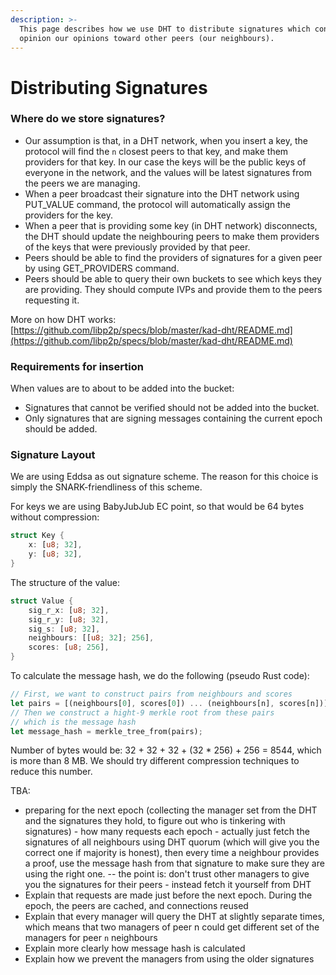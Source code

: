 ```yaml
---
description: >-
  This page describes how we use DHT to distribute signatures which contain
  opinion our opinions toward other peers (our neighbours).
---
```


# Distributing Signatures

### Where do we store signatures?

* Our assumption is that, in a DHT network, when you insert a key, the protocol will find the `n` closest peers to that key, and make them providers for that key. In our case the keys will be the public keys of everyone in the network, and the values will be latest signatures from the peers we are managing.
* When a peer broadcast their signature into the DHT network using PUT\_VALUE command, the protocol will automatically assign the providers for the key.
* When a peer that is providing some key (in DHT network) disconnects, the DHT should update the neighbouring peers to make them providers of the keys that were previously provided by that peer.
* Peers should be able to find the providers of signatures for a given peer by using GET\_PROVIDERS command.
* Peers should be able to query their own buckets to see which keys they are providing. They should compute IVPs and provide them to the peers requesting it.

More on how DHT works: [https://github.com/libp2p/specs/blob/master/kad-dht/README.md](https://github.com/libp2p/specs/blob/master/kad-dht/README.md)

### Requirements for insertion

When values are to about to be added into the bucket:

* Signatures that cannot be verified should not be added into the bucket.
* Only signatures that are signing messages containing the current epoch should be added.

### Signature Layout

We are using Eddsa as out signature scheme. The reason for this choice is simply the SNARK-friendliness of this scheme.

For keys we are using BabyJubJub EC point, so that would be 64 bytes without compression:

```rust
struct Key {
    x: [u8; 32],
    y: [u8; 32],
}
```

The structure of the value:

```rust
struct Value {
    sig_r_x: [u8; 32],
    sig_r_y: [u8; 32],
    sig_s: [u8; 32],
    neighbours: [[u8; 32]; 256],
    scores: [u8; 256],
}
```

To calculate the message hash, we do the following (pseudo Rust code):

```rust
// First, we want to construct pairs from neighbours and scores
let pairs = [(neighbours[0], scores[0]) ... (neighbours[n], scores[n])];
// Then we construct a hight-9 merkle root from these pairs
// which is the message hash
let message_hash = merkle_tree_from(pairs);
```

Number of bytes would be: 32 + 32 + 32 + (32 \* 256) + 256 = 8544, which is more than 8 MB. We should try different compression techniques to reduce this number.

TBA:

* preparing for the next epoch (collecting the manager set from the DHT and the signatures they hold, to figure out who is tinkering with signatures) - how many requests each epoch - actually just fetch the signatures of all neighbours using DHT quorum (which will give you the correct one if majority is honest), then every time a neighbour provides a proof, use the message hash from that signature to make sure they are using the right one. -- the point is: don't trust other managers to give you the signatures for their peers - instead fetch it yourself from DHT
* Explain that requests are made just before the next epoch. During the epoch, the peers are cached, and connections reused
* Explain that every manager will query the DHT at slightly separate times, which means that two managers of peer n could get different set of the managers for peer `n` neighbours
* Explain more clearly how message hash is calculated
* Explain how we prevent the managers from using the older signatures
